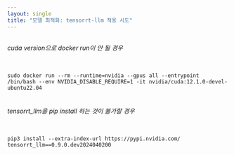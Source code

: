 ```yaml
---
layout: single
title: "모델 최적화: tensorrt-llm 적용 시도"
---
```


## 


###### cuda version으로 docker run이 안 될 경우
<pre>
<code>
sudo docker run --rm --runtime=nvidia --gpus all --entrypoint /bin/bash --env NVIDIA_DISABLE_REQUIRE=1 -it nvidia/cuda:12.1.0-devel-ubuntu22.04
</code>
</pre>

###### tensorrt_llm을 pip install 하는 것이 불가할 경우
<pre>
<code>
pip3 install --extra-index-url https://pypi.nvidia.com/ tensorrt_llm==0.9.0.dev2024040200
</code>
<pre>
